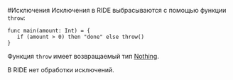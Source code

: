 #Исключения
Исключения в RIDE выбрасываются с помощью функции `throw`:
```
func main(amount: Int) = {
   if (amount > 0) then "done" else throw()
}
```
Функция `throw` имеет возвращаемый тип [Nothing](/ride/data-types.md).

В RIDE нет обработки исключений.